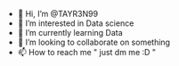 - 👋 Hi, I’m @TAYR3N99
- 👀 I’m interested in Data science
- 🌱 I’m currently learning Data
- 💞️ I’m looking to collaborate on something 
- 📫 How to reach me " just dm me :D "

<!---
TAYR3N99/TAYR3N99 is a ✨ special ✨ repository because its `README.md` (this file) appears on your GitHub profile.
You can click the Preview link to take a look at your changes.
--->
